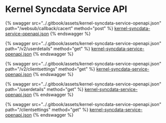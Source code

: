 # Kernel Syncdata Service API

{% swagger src="../.gitbook/assets/kernel-syncdata-service-openapi.json" path="/websub/callback/cacert" method="post" %}
[kernel-syncdata-service-openapi.json](../.gitbook/assets/kernel-syncdata-service-openapi.json)
{% endswagger %}

{% swagger src="../.gitbook/assets/kernel-syncdata-service-openapi.json" path="/v2/userdetails" method="get" %}
[kernel-syncdata-service-openapi.json](../.gitbook/assets/kernel-syncdata-service-openapi.json)
{% endswagger %}

{% swagger src="../.gitbook/assets/kernel-syncdata-service-openapi.json" path="/v2/clientsettings" method="get" %}
[kernel-syncdata-service-openapi.json](../.gitbook/assets/kernel-syncdata-service-openapi.json)
{% endswagger %}

{% swagger src="../.gitbook/assets/kernel-syncdata-service-openapi.json" path="/userdetails" method="get" %}
[kernel-syncdata-service-openapi.json](../.gitbook/assets/kernel-syncdata-service-openapi.json)
{% endswagger %}

{% swagger src="../.gitbook/assets/kernel-syncdata-service-openapi.json" path="/clientsettings" method="get" %}
[kernel-syncdata-service-openapi.json](../.gitbook/assets/kernel-syncdata-service-openapi.json)
{% endswagger %}

